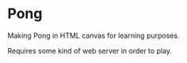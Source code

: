 # Pong
Making Pong in HTML canvas for learning purposes. 

Requires some kind of web server in order to play. 
